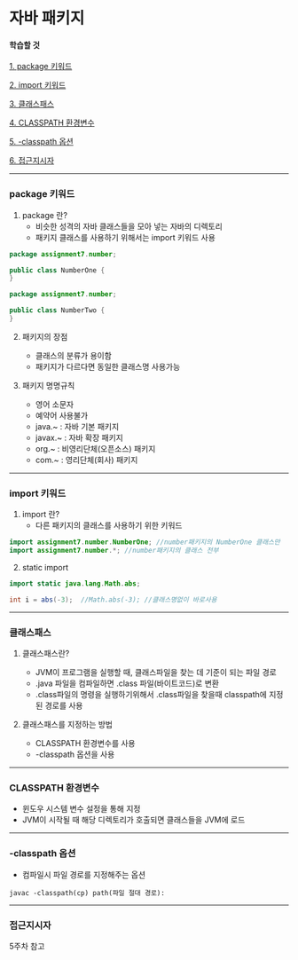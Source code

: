 # 자바 패키지


#### 학습할 것

[1. package 키워드](#package-키워드)

[2. import 키워드](#import-키워드)

[3. 클래스패스](#클래스패스)

[4. CLASSPATH 환경변수](#CLASSPATH-환경변수)

[5. -classpath 옵션](#-classpath-옵션)

[6. 접근지시자](#접근지시자)

---
### package 키워드
1. package 란?
   - 비슷한 성격의 자바 클래스들을 모아 넣는 자바의 디렉토리
   - 패키지 클래스를 사용하기 위해서는 import 키워드 사용
```java
package assignment7.number;

public class NumberOne {
}
```
```java
package assignment7.number;

public class NumberTwo {
}
```
2. 패키지의 장점
   - 클래스의 분류가 용이함
   - 패키지가 다르다면 동일한 클래스명 사용가능
   
3. 패키지 명명규칙
   - 영어 소문자
   - 예약어 사용불가
   - java.~  : 자바 기본 패키지
   - javax.~ : 자바 확장 패키지
   - org.~   : 비영리단체(오픈소스) 패키지
   - com.~   : 영리단체(회사) 패키지
   
---
### import 키워드
1. import 란?
   - 다른 패키지의 클래스를 사용하기 위한 키워드
   
```java
import assignment7.number.NumberOne; //number패키지의 NumberOne 클래스만
import assignment7.number.*; //number패키지의 클래스 전부
```

2. static import
```java
import static java.lang.Math.abs;

int i = abs(-3);  //Math.abs(-3); //클래스명없이 바로사용
```

---
### 클래스패스
1. 클래스패스란?
   - JVM이 프로그램을 실행할 때, 클래스파일을 찾는 데 기준이 되는 파일 경로
   - .java 파일을 컴파일하면 .class 파일(바이트코드)로 변환
   - .class파일의 명령을 실행하기위해서 .class파일을 찾을때 classpath에 지정된 경로를 사용

2. 클래스패스를 지정하는 방법
   - CLASSPATH 환경변수를 사용
   - -classpath 옵션을 사용

---
### CLASSPATH 환경변수
- 윈도우 시스템 변수 설정을 통해 지정
- JVM이 시작될 때 해당 디렉토리가 호출되면 클래스들을 JVM에 로드

---
### -classpath 옵션
- 컴파일시 파일 경로를 지정해주는 옵션
```
javac -classpath(cp) path(파일 절대 경로):
```

---
### 접근지시자 
5주차 참고
